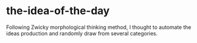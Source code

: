 # the-idea-of-the-day

Following Zwicky morphological thinking method, I thought to automate the ideas production and randomly draw from several categories.

